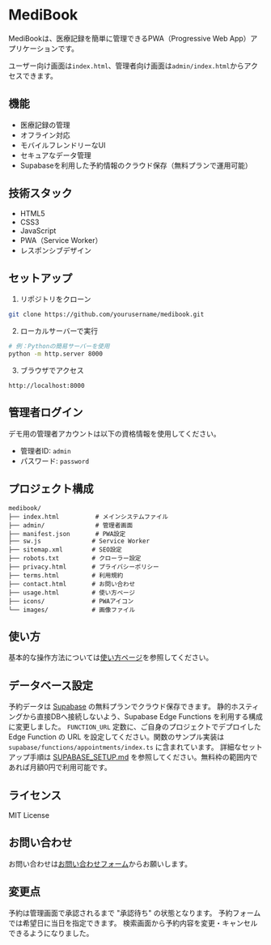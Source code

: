 # MediBook

MediBookは、医療記録を簡単に管理できるPWA（Progressive Web App）アプリケーションです。

ユーザー向け画面は`index.html`、管理者向け画面は`admin/index.html`からアクセスできます。

## 機能

- 医療記録の管理
- オフライン対応
- モバイルフレンドリーなUI
- セキュアなデータ管理
- Supabaseを利用した予約情報のクラウド保存（無料プランで運用可能）

## 技術スタック

- HTML5
- CSS3
- JavaScript
- PWA（Service Worker）
- レスポンシブデザイン

## セットアップ

1. リポジトリをクローン
```bash
git clone https://github.com/yourusername/medibook.git
```

2. ローカルサーバーで実行
```bash
# 例：Pythonの簡易サーバーを使用
python -m http.server 8000
```

3. ブラウザでアクセス
```
http://localhost:8000
```

## 管理者ログイン

デモ用の管理者アカウントは以下の資格情報を使用してください。

- 管理者ID: `admin`
- パスワード: `password`

## プロジェクト構成

```
medibook/
├── index.html          # メインシステムファイル
├── admin/              # 管理者画面
├── manifest.json       # PWA設定
├── sw.js              # Service Worker
├── sitemap.xml        # SEO設定
├── robots.txt         # クローラー設定
├── privacy.html       # プライバシーポリシー
├── terms.html         # 利用規約
├── contact.html       # お問い合わせ
├── usage.html         # 使い方ページ
├── icons/             # PWAアイコン
└── images/            # 画像ファイル
```

## 使い方

基本的な操作方法については[使い方ページ](usage.html)を参照してください。

## データベース設定

予約データは [Supabase](https://supabase.com/) の無料プランでクラウド保存できます。
静的ホスティングから直接DBへ接続しないよう、Supabase Edge Functions を利用する構成に変更しました。
`FUNCTION_URL` 定数に、ご自身のプロジェクトでデプロイした Edge Function の URL を設定してください。関数のサンプル実装は `supabase/functions/appointments/index.ts` に含まれています。
詳細なセットアップ手順は [SUPABASE_SETUP.md](SUPABASE_SETUP.md) を参照してください。無料枠の範囲内であれば月額0円で利用可能です。

## ライセンス

MIT License

## お問い合わせ

お問い合わせは[お問い合わせフォーム](contact.html)からお願いします。

## 変更点

予約は管理画面で承認されるまで "承認待ち" の状態となります。
予約フォームでは希望日に当日を指定できます。
検索画面から予約内容を変更・キャンセルできるようになりました。
